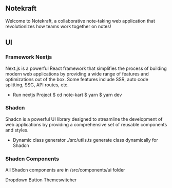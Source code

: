 ## Notekraft

Welcome to Notekraft, a collaborative note-taking web application that revolutionizes how teams work together on notes!

## UI

### Framework Nextjs

Next.js is a powerful React framework that simplifies the process of building modern web applications by providing a wide range of features and optimizations out of the box. Some features include SSR, auto code splitting, SSG, API routes, etc.

- Run nextjs Project
  $ cd note-kart
  $ yarn
  $ yarn dev

### Shadcn

Shadcn is a powerful UI library designed to streamline the development of web applications by providing a comprehensive set of reusable components and styles.

- Dynamic class generator
  ./src/utils.ts generate class dynamically for Shadcn

### Shadcn Components

All Shadcn components are in /src/components/ui folder

Dropdown
Button
Themeswitcher
